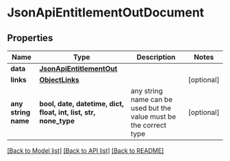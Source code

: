 # JsonApiEntitlementOutDocument


## Properties
Name | Type | Description | Notes
------------ | ------------- | ------------- | -------------
**data** | [**JsonApiEntitlementOut**](JsonApiEntitlementOut.md) |  | 
**links** | [**ObjectLinks**](ObjectLinks.md) |  | [optional] 
**any string name** | **bool, date, datetime, dict, float, int, list, str, none_type** | any string name can be used but the value must be the correct type | [optional]

[[Back to Model list]](../README.md#documentation-for-models) [[Back to API list]](../README.md#documentation-for-api-endpoints) [[Back to README]](../README.md)


